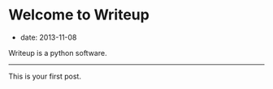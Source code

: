# Welcome to Writeup

- date: 2013-11-08

Writeup is a python software.

-------

This is your first post.
